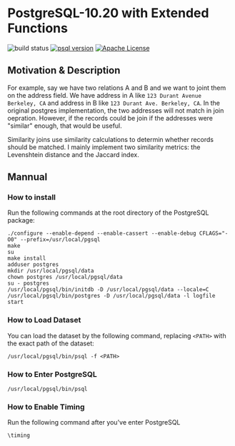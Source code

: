 # PostgreSQL-10.20 with Extended Functions

![build status](https://img.shields.io/badge/build-passing-66c2a5.svg)
[![psql version](https://img.shields.io/badge/PostgreSQL-10.2-fc8d62.svg)](https://www.postgresql.org/)
[![Apache License](https://img.shields.io/badge/license-Apache2.0-8da0cb.svg)](http://www.apache.org/licenses/)

## Motivation & Description
For example, say we have two relations A and B and we want to joint them on the address field. We have address in A like ```123 Durant Avenue Berkeley, CA``` and address in B like ```123 Durant Ave. Berkeley, CA```. In the original postgres implementation, the two addresses will not match in join oepration. However, if the records could be join if the addresses were "similar" enough, that would be useful.

Similarity joins use similarity calculations to determin whether records should be matched. I mainly implement two similarity metrics: the Levenshtein distance and the Jaccard index.

## Mannual

### How to install
Run the following commands at the root directory of the PostgreSQL package:
```commandline
./configure --enable-depend --enable-cassert --enable-debug CFLAGS="-O0" --prefix=/usr/local/pgsql
make
su
make install
adduser postgres
mkdir /usr/local/pgsql/data
chown postgres /usr/local/pgsql/data
su - postgres
/usr/local/pgsql/bin/initdb -D /usr/local/pgsql/data --locale=C
/usr/local/pgsql/bin/postgres -D /usr/local/pgsql/data -l logfile start
```

### How to Load Dataset
You can load the dataset by the following command, replacing `<PATH>` with the exact path of the dataset:
```commandline
/usr/local/pgsql/bin/psql -f <PATH>
```

### How to Enter PostgreSQL

```commandline
/usr/local/pgsql/bin/psql
```

### How to Enable Timing

Run the following command after you've enter PostgreSQL
```commandline
\timing
```
